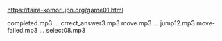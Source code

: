 https://taira-komori.jpn.org/game01.html

completed.mp3 ... crrect_answer3.mp3
move.mp3 ... jump12.mp3
move-failed.mp3 ... select08.mp3
